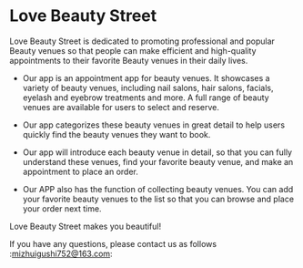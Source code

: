 # Love Beauty Street

Love Beauty Street is dedicated to promoting professional and popular Beauty venues so that people can make efficient and high-quality appointments to their favorite Beauty venues in their daily lives.

- Our app is an appointment app for beauty venues. It showcases a variety of beauty venues, including nail salons, hair salons, facials, eyelash and eyebrow treatments and more. A full range of beauty venues are available for users to select and reserve.

- Our app categorizes these beauty venues in great detail to help users quickly find the beauty venues they want to book.

- Our app will introduce each beauty venue in detail, so that you can fully understand these venues, find your favorite beauty venue, and make an appointment to place an order.

- Our APP also has the function of collecting beauty venues. You can add your favorite beauty venues to the list so that you can browse and place your order next time.

Love Beauty Street makes you beautiful!

If you have any questions, please contact us as follows :mizhuigushi752@163.com:

